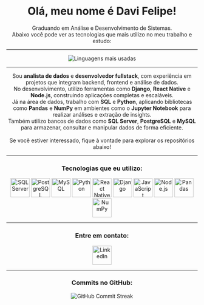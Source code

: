 <h1 align="center">Olá, meu nome é Davi Felipe!</h1>
<p align="center">
  Graduando em Análise e Desenvolvimento de Sistemas.
  <br>
  Abaixo você pode ver as tecnologias que mais utilizo no meu trabalho e estudo:
</p>

---

<div align="center">
  <img src="https://github-readme-stats.vercel.app/api/top-langs/?username=davifelipe00&layout=compact&theme=radical&langs_count=10" alt="Linguagens mais usadas" />
</div>

---

<p align="center">
  Sou <strong>analista de dados</strong> e <strong>desenvolvedor fullstack</strong>, com experiência em projetos que integram backend, frontend e análise de dados. 
  <br>
  No desenvolvimento, utilizo ferramentas como <strong>Django</strong>, <strong>React Native</strong> e <strong>Node.js</strong>, construindo aplicações completas e escaláveis.
  <br>
  Já na área de dados, trabalho com <strong>SQL</strong> e <strong>Python</strong>, aplicando bibliotecas como <strong>Pandas</strong> e <strong>NumPy</strong> em ambientes como o <strong>Jupyter Notebook</strong> para realizar análises e extração de insights. 
  <br>
  Também utilizo bancos de dados como <strong>SQL Server</strong>, <strong>PostgreSQL</strong> e <strong>MySQL</strong> para armazenar, consultar e manipular dados de forma eficiente.
  <br><br>
  Se você estiver interessado, fique à vontade para explorar os repositórios abaixo!
</p>


---

<h3 align="center">Tecnologias que eu utilizo:</h3>

<div align="center">
  <!-- Banco de Dados -->
  <img src="https://img.shields.io/badge/SQL_Server-003B57?style=flat&logo=microsoft-sql-server&logoColor=white" alt="SQL Server" height="50" />
  <img src="https://img.shields.io/badge/PostgreSQL-336791?style=flat&logo=postgresql&logoColor=white" alt="PostgreSQL" height="50" />
  <img src="https://img.shields.io/badge/MySQL-000000?style=flat&logo=mysql&logoColor=white" alt="MySQL" height="50" />
  
  <!-- Desenvolvimento -->
  <img src="https://img.shields.io/badge/Python-3776AB?style=flat&logo=python&logoColor=white" alt="Python" height="50" />
  <img src="https://img.shields.io/badge/React_Native-61DAFB?style=flat&logo=react&logoColor=black" alt="React Native" height="50" />
  <img src="https://img.shields.io/badge/Django-092E20?style=flat&logo=django&logoColor=white" alt="Django" height="50" />
  <img src="https://img.shields.io/badge/JavaScript-F7DF1E?style=flat&logo=javascript&logoColor=black" alt="JavaScript" height="50" />
  <img src="https://img.shields.io/badge/Node.js-339933?style=flat&logo=node.js&logoColor=white" alt="Node.js" height="50" />
  
  <!-- Bibliotecas -->
  <img src="https://img.shields.io/badge/Pandas-150458?style=flat&logo=pandas&logoColor=white" alt="Pandas" height="50" />
  <img src="https://img.shields.io/badge/NumPy-013243?style=flat&logo=numpy&logoColor=white" alt="NumPy" height="50" />
</div>

---

<div align="center">
  <h3>Entre em contato:</h3>
  <a href="https://www.linkedin.com/in/davi-felipe-9847881b5/" target="_blank">
    <img src="https://img.shields.io/badge/LinkedIn-DaviFelipe-blue?style=for-the-badge&logo=linkedin&logoColor=white" alt="LinkedIn" height="50" />
  </a>
</div>

---

<h3 align="center">Commits no GitHub:</h3>

<div align="center">
  <img src="https://github-readme-streak-stats.herokuapp.com/?user=davifelipe00&theme=radical&border_radius=5&currStreakLabel=FF9900&sideLabels=FFF" alt="GitHub Commit Streak" />
</div>
